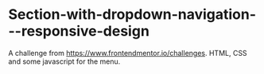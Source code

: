 # Section-with-dropdown-navigation---responsive-design
A challenge from https://www.frontendmentor.io/challenges. HTML, CSS and some javascript for the menu.
